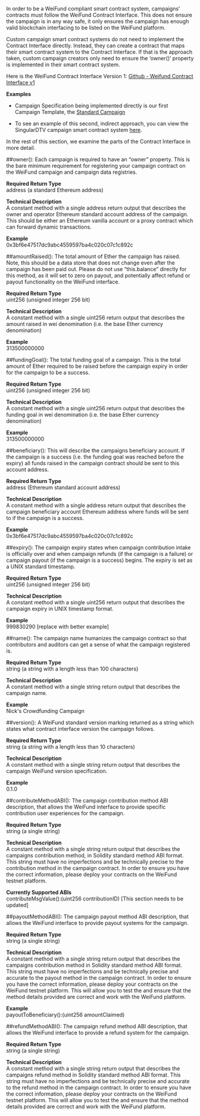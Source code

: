 In order to be a WeiFund compliant smart contract system, campaigns’ contracts must follow the WeiFund Contract Interface. This does not ensure the campaign is in any way safe, it only ensures the campaign has enough valid blockchain interfacing to be listed on the WeiFund platform.

Custom campaign smart contract systems do not need to implement the Contract Interface directly. Instead, they can create a contract that maps their smart contract system to the Contract Interface. If that is the approach taken, custom campaign creators only need to ensure the ‘owner()’ property is implemented in their smart contract system.

Here is the WeiFund Contract Interface Version 1:
[Github - Weifund Contract Interface v1](https://github.com/weifund/weifund-contracts/blob/master/contracts/Campaign.sol)

**Examples** <br/>

- Campaign Specification being implemented directly is our first Campaign Template, the [Standard Campaign](https://github.com/weifund/weifund-contracts/blob/master/contracts/StandardCampaign.sol)

- To see an example of this second, indirect approach, you can view the SingularDTV campaign smart contract system [here]( https://github.com/ConsenSys/singulardtv-contracts/blob/master/contracts/SingularDTVWeifund.sol).

In the rest of this section, we examine the parts of the Contract Interface in more detail.

##owner():
Each campaign is required to have an “owner” property. This is the bare minimum requirement for registering your campaign contract on the WeiFund campaign and campaign data registries.

**Required Return Type** <br/>
address (a standard Ethereum address)

**Technical Description** <br/>
A constant method with a single address return output that describes the owner and operator Ethereum standard account address of the campaign. This should be either an Ethereum vanilla account or a proxy contract which can forward dynamic transactions.

**Example** <br/>
0x3bf6e47517dc9abc4559597ba4c020c07c1c892c

##amountRaised():
The total amount of Ether the campaign has raised. Note, this should be a data store that does not change even after the campaign has been paid out. Please do not use “this.balance” directly for this method, as it will set to zero on payout, and potentially affect refund or payout functionality on the WeiFund interface.

**Required Return Type** <br/>
uint256 (unsigned integer 256 bit)

**Technical Description** <br/>
A constant method with a single uint256 return output that describes the amount raised in wei denomination (i.e. the base Ether currency denomination)

**Example** <br/>
313500000000

##fundingGoal():
The total funding goal of a campaign. This is the total amount of Ether required to be raised before the campaign expiry in order for the campaign to be a success.

**Required Return Type** <br/>
uint256 (unsigned integer 256 bit)

**Technical Description** <br/>
A constant method with a single uint256 return output that describes the funding goal in wei denomination (i.e. the base Ether currency denomination)

**Example** <br/>
313500000000

##beneficiary():
This will describe the campaigns beneficiary account. If the campaign is a success (i.e. the funding goal was reached before the expiry) all funds raised in the campaign contract should be sent to this account address.

**Required Return Type** <br/>
address (Ethereum standard account address)

**Technical Description** <br/>
A constant method with a single address return output that describes the campaign beneficiary account Ethereum address where funds will be sent to if the campaign is a success.

**Example** <br/>
0x3bf6e47517dc9abc4559597ba4c020c07c1c892c

##expiry():
The campaign expiry states when campaign contribution intake is officially over and when campaign refunds (if the campaign is a failure) or campaign payout (if the campaign is a success) begins. The expiry is set as a UNIX standard timestamp.

**Required Return Type** <br/>
uint256 (unsigned integer 256 bit)

**Technical Description** <br/>
A constant method with a single uint256 return output that describes the campaign expiry in UNIX timestamp format.

**Example** <br/>
999830290 [replace with better example]

##name():
The campaign name humanizes the campaign contract so that contributors and auditors can get a sense of what the campaign registered is.

**Required Return Type** <br/>
string (a string with a length less than 100 characters)

**Technical Description** <br/>
A constant method with a single string return output that describes the campaign name.

**Example** <br/>
Nick's Crowdfunding Campaign

##version():
A WeiFund standard version marking returned as a string which states what contract interface version the campaign follows.

**Required Return Type** <br/>
string (a string with a length less than 10 characters)

**Technical Description** <br/>
A constant method with a single string return output that describes the campaign WeiFund version specification.

**Example** <br/>
0.1.0

##contributeMethodABI():
The campaign contribution method ABI description, that allows the WeiFund interface to provide specific contribution user experiences for the campaign.

**Required Return Type** <br/>
string (a single string)

**Technical Description** <br/>
A constant method with a single string return output that describes the campaigns contribution method, in Solidity standard method ABI format. This string must have no imperfections and be technically precise to the contribution method in the campaign contract. In order to ensure you have the correct information, please deploy your contracts on the WeiFund testnet platform.

**Currently Supported ABIs** <br/>
contributeMsgValue():(uint256 contributionID)
[This section needs to be updated]

##payoutMethodABI():
The campaign payout method ABI description, that allows the WeiFund interface to provide payout systems for the campaign.

**Required Return Type** <br/>
string (a single string)

**Technical Description** <br/>
A constant method with a single string return output that describes the campaigns contribution method in Solidity standard method ABI format. This string must have no imperfections and be technically precise and accurate to the payout method in the campaign contract. In order to ensure you have the correct information, please deploy your contracts on the WeiFund testnet platform. This will allow you to test the and ensure that the method details provided are correct and work with the WeiFund platform.

**Example** <br/>
payoutToBeneficiary():(uint256 amountClaimed)

##refundMethodABI():
The campaign refund method ABI description, that allows the WeiFund interface to provide a refund system for the campaign.

**Required Return Type** <br/>
string (a single string)

**Technical Description** <br/>
A constant method with a single string return output that describes the campaigns refund method in Solidity standard method ABI format. This string must have no imperfections and be technically precise and accurate to the refund method in the campaign contract. In order to ensure you have the correct information, please deploy your contracts on the WeiFund testnet platform. This will allow you to test the and ensure that the method details provided are correct and work with the WeiFund platform.
